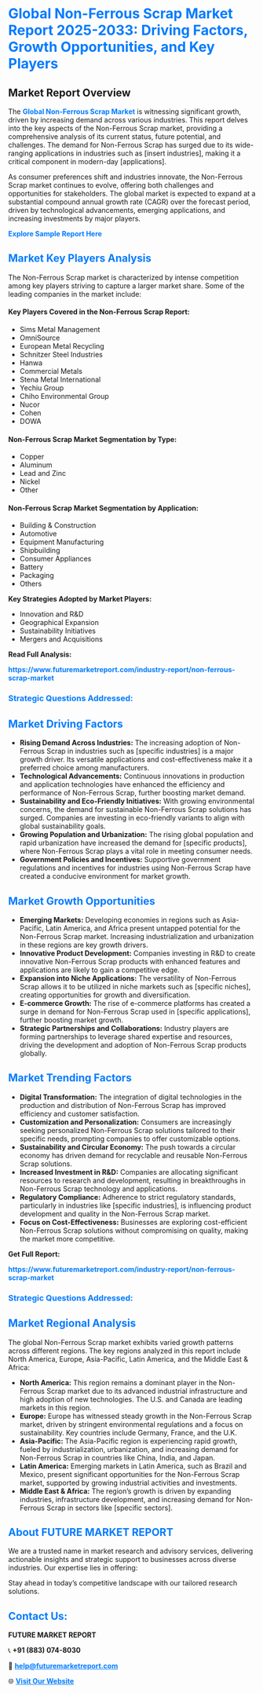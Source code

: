 <h1 style="color: #007BFF;">Global Non-Ferrous Scrap Market Report 2025-2033: Driving Factors, Growth Opportunities, and Key Players</h1>

<section id="overview">
<h2>Market Report Overview</h2>
<p>The <a href="https://www.futuremarketreport.com/industry-report/non-ferrous-scrap-market" style="color: #007BFF; text-decoration: none;"><strong>Global Non-Ferrous Scrap Market</strong></a> is witnessing significant growth, driven by increasing demand across various industries. This report delves into the key aspects of the Non-Ferrous Scrap market, providing a comprehensive analysis of its current status, future potential, and challenges. The demand for Non-Ferrous Scrap has surged due to its wide-ranging applications in industries such as [insert industries], making it a critical component in modern-day [applications].</p>
<p>As consumer preferences shift and industries innovate, the Non-Ferrous Scrap market continues to evolve, offering both challenges and opportunities for stakeholders. The global market is expected to expand at a substantial compound annual growth rate (CAGR) over the forecast period, driven by technological advancements, emerging applications, and increasing investments by major players.</p>
</section>

<section id="overview">
<p><a href="https://www.futuremarketreport.com/request-sample/reportId=27465" style="color: #007BFF; text-decoration: none;"><strong>Explore Sample Report Here</strong></a></p>
</section>

<section id="key-players">
<h2 style="color: #007BFF;">Market Key Players Analysis</h2>
<p>The Non-Ferrous Scrap market is characterized by intense competition among key players striving to capture a larger market share. Some of the leading companies in the market include:</p>
<h4>Key Players Covered in the Non-Ferrous Scrap Report:</h4>
<ul><li>Sims Metal Management</li><li>OmniSource</li><li>European Metal Recycling</li><li>Schnitzer Steel Industries</li><li>Hanwa</li><li>Commercial Metals</li><li>Stena Metal International</li><li>Yechiu Group</li><li>Chiho Environmental Group</li><li>Nucor</li><li>Cohen</li><li>DOWA</li></ul>
<h4>Non-Ferrous Scrap Market Segmentation by Type:</h4>
<ul><li>Copper</li><li>Aluminum</li><li>Lead and Zinc</li><li>Nickel</li><li>Other</li></ul>

<h4>Non-Ferrous Scrap Market Segmentation by Application:</h4>
<ul><li>Building &amp; Construction</li><li>Automotive</li><li>Equipment Manufacturing</li><li>Shipbuilding</li><li>Consumer Appliances</li><li>Battery</li><li>Packaging</li><li>Others</li></ul>
<p><strong>Key Strategies Adopted by Market Players:</strong></p>
<ul>
<li>Innovation and R&D</li>
<li>Geographical Expansion</li>
<li>Sustainability Initiatives</li>
<li>Mergers and Acquisitions</li>
</ul>
</section>

<section>
<p><strong>Read Full Analysis: </strong></p><a href="https://www.futuremarketreport.com/industry-report/non-ferrous-scrap-market" style="color: #007BFF; text-decoration: none;"><strong>https://www.futuremarketreport.com/industry-report/non-ferrous-scrap-market</strong></a>
<h3 style="color: #007BFF;">Strategic Questions Addressed:</h3>
</section>

<section id="driving-factors">
<h2 style="color: #007BFF;">Market Driving Factors</h2>
<ul>
<li><strong>Rising Demand Across Industries:</strong> The increasing adoption of Non-Ferrous Scrap in industries such as [specific industries] is a major growth driver. Its versatile applications and cost-effectiveness make it a preferred choice among manufacturers.</li>
<li><strong>Technological Advancements:</strong> Continuous innovations in production and application technologies have enhanced the efficiency and performance of Non-Ferrous Scrap, further boosting market demand.</li>
<li><strong>Sustainability and Eco-Friendly Initiatives:</strong> With growing environmental concerns, the demand for sustainable Non-Ferrous Scrap solutions has surged. Companies are investing in eco-friendly variants to align with global sustainability goals.</li>
<li><strong>Growing Population and Urbanization:</strong> The rising global population and rapid urbanization have increased the demand for [specific products], where Non-Ferrous Scrap plays a vital role in meeting consumer needs.</li>
<li><strong>Government Policies and Incentives:</strong> Supportive government regulations and incentives for industries using Non-Ferrous Scrap have created a conducive environment for market growth.</li>
</ul>
</section>

<section id="growth-opportunities">
<h2 style="color: #007BFF;">Market Growth Opportunities</h2>
<ul>
<li><strong>Emerging Markets:</strong> Developing economies in regions such as Asia-Pacific, Latin America, and Africa present untapped potential for the Non-Ferrous Scrap market. Increasing industrialization and urbanization in these regions are key growth drivers.</li>
<li><strong>Innovative Product Development:</strong> Companies investing in R&D to create innovative Non-Ferrous Scrap products with enhanced features and applications are likely to gain a competitive edge.</li>
<li><strong>Expansion into Niche Applications:</strong> The versatility of Non-Ferrous Scrap allows it to be utilized in niche markets such as [specific niches], creating opportunities for growth and diversification.</li>
<li><strong>E-commerce Growth:</strong> The rise of e-commerce platforms has created a surge in demand for Non-Ferrous Scrap used in [specific applications], further boosting market growth.</li>
<li><strong>Strategic Partnerships and Collaborations:</strong> Industry players are forming partnerships to leverage shared expertise and resources, driving the development and adoption of Non-Ferrous Scrap products globally.</li>
</ul>
</section>

<section id="trending-factors">
<h2 style="color: #007BFF;">Market Trending Factors</h2>
<ul>
<li><strong>Digital Transformation:</strong> The integration of digital technologies in the production and distribution of Non-Ferrous Scrap has improved efficiency and customer satisfaction.</li>
<li><strong>Customization and Personalization:</strong> Consumers are increasingly seeking personalized Non-Ferrous Scrap solutions tailored to their specific needs, prompting companies to offer customizable options.</li>
<li><strong>Sustainability and Circular Economy:</strong> The push towards a circular economy has driven demand for recyclable and reusable Non-Ferrous Scrap solutions.</li>
<li><strong>Increased Investment in R&D:</strong> Companies are allocating significant resources to research and development, resulting in breakthroughs in Non-Ferrous Scrap technology and applications.</li>
<li><strong>Regulatory Compliance:</strong> Adherence to strict regulatory standards, particularly in industries like [specific industries], is influencing product development and quality in the Non-Ferrous Scrap market.</li>
<li><strong>Focus on Cost-Effectiveness:</strong> Businesses are exploring cost-efficient Non-Ferrous Scrap solutions without compromising on quality, making the market more competitive.</li>
</ul>
</section>

<section>
<p><strong>Get Full Report: </strong></p><a href="https://www.futuremarketreport.com/industry-report/non-ferrous-scrap-market" style="color: #007BFF; text-decoration: none;"><strong>https://www.futuremarketreport.com/industry-report/non-ferrous-scrap-market</strong></a>
<h3 style="color: #007BFF;">Strategic Questions Addressed:</h3>
</section>


<section id="regional-analysis">
<h2 style="color: #007BFF;">Market Regional Analysis</h2>
<p>The global Non-Ferrous Scrap market exhibits varied growth patterns across different regions. The key regions analyzed in this report include North America, Europe, Asia-Pacific, Latin America, and the Middle East & Africa:</p>
<ul>
<li><strong>North America:</strong> This region remains a dominant player in the Non-Ferrous Scrap market due to its advanced industrial infrastructure and high adoption of new technologies. The U.S. and Canada are leading markets in this region.</li>
<li><strong>Europe:</strong> Europe has witnessed steady growth in the Non-Ferrous Scrap market, driven by stringent environmental regulations and a focus on sustainability. Key countries include Germany, France, and the U.K.</li>
<li><strong>Asia-Pacific:</strong> The Asia-Pacific region is experiencing rapid growth, fueled by industrialization, urbanization, and increasing demand for Non-Ferrous Scrap in countries like China, India, and Japan.</li>
<li><strong>Latin America:</strong> Emerging markets in Latin America, such as Brazil and Mexico, present significant opportunities for the Non-Ferrous Scrap market, supported by growing industrial activities and investments.</li>
<li><strong>Middle East & Africa:</strong> The region’s growth is driven by expanding industries, infrastructure development, and increasing demand for Non-Ferrous Scrap in sectors like [specific sectors].</li>
</ul>
</section>

<footer>
<h2 style="color: #007BFF;">About FUTURE MARKET REPORT</h2>
<p>We are a trusted name in market research and advisory services, delivering actionable insights and strategic support to businesses across diverse industries. Our expertise lies in offering:</p>

<p>Stay ahead in today’s competitive landscape with our tailored research solutions.</p>

<h2 style="color: #007BFF;">Contact Us:</h2>
<p><strong>FUTURE MARKET REPORT</strong></p>
<p>📞 <strong>+91 (883) 074-8030</strong></p>
<p>📧 <strong><a href="mailto:help@futuremarketreport.com" style="color: #007BFF;">help@futuremarketreport.com</a></strong></p>
<p>🌐 <strong><a href="https://www.futuremarketreport.com/" style="color: #007BFF;">Visit Our Website</a></strong></p>
</footer>
